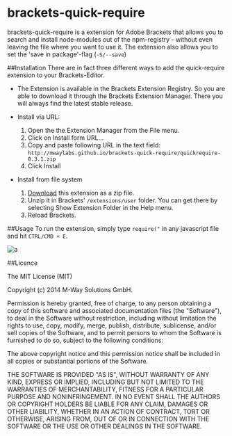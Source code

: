 brackets-quick-require
======================
brackets-quick-require is a extension for Adobe Brackets that allows you to search and install node-modules out of the npm-registry - without even leaving the file where you want to use it.
The extension also allows you to set the 'save in package'-flag (`-S/--save`)

##Installation
There are in fact three different ways to add the quick-require extension to your Brackets-Editor.

- The Extension is available in the Brackets Extension Registry. So you are able to download it through the Brackets Extension Manager. There you will always find the latest stable release.

- Install via URL:
 	1. Open the the Extension Manager from the File menu.
 	2. Click on Install form URL...
 	3. Copy and paste following URL in the text field: `http://mwaylabs.github.io/brackets-quick-require/quickrequire-0.3.1.zip`
 	4. Click Install
 
- Install from file system
	1. [Download](http://mwaylabs.github.io/brackets-quick-require/quickrequire-0.3.1.zip) this extension as a zip file.
	2. Unzip it in Brackets' `/extensions/user` folder. You can get there by selecting Show Extension Folder in the Help menu.
	3. Reload Brackets.

##Usage
To run the extension, simply type `require("` in any javascript file and hit `CTRL/CMD + E`.

![a](http://mwaylabs.github.io/brackets-quick-require/howtouse.gif)

##Licence

The MIT License (MIT)

Copyright (c) 2014 M-Way Solutions GmbH.

Permission is hereby granted, free of charge, to any person obtaining a copy
of this software and associated documentation files (the "Software"), to deal
in the Software without restriction, including without limitation the rights
to use, copy, modify, merge, publish, distribute, sublicense, and/or sell
copies of the Software, and to permit persons to whom the Software is
furnished to do so, subject to the following conditions:

The above copyright notice and this permission notice shall be included in all
copies or substantial portions of the Software.

THE SOFTWARE IS PROVIDED "AS IS", WITHOUT WARRANTY OF ANY KIND, EXPRESS OR
IMPLIED, INCLUDING BUT NOT LIMITED TO THE WARRANTIES OF MERCHANTABILITY,
FITNESS FOR A PARTICULAR PURPOSE AND NONINFRINGEMENT. IN NO EVENT SHALL THE
AUTHORS OR COPYRIGHT HOLDERS BE LIABLE FOR ANY CLAIM, DAMAGES OR OTHER
LIABILITY, WHETHER IN AN ACTION OF CONTRACT, TORT OR OTHERWISE, ARISING FROM,
OUT OF OR IN CONNECTION WITH THE SOFTWARE OR THE USE OR OTHER DEALINGS IN THE
SOFTWARE.
